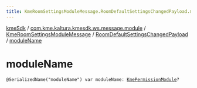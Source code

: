```yaml
---
title: KmeRoomSettingsModuleMessage.RoomDefaultSettingsChangedPayload.moduleName - kmeSdk
---
```


[kmeSdk](../../../index.html) / [com.kme.kaltura.kmesdk.ws.message.module](../../index.html) / [KmeRoomSettingsModuleMessage](../index.html) / [RoomDefaultSettingsChangedPayload](index.html) / [moduleName](./module-name.html)

# moduleName

`@SerializedName("moduleName") var moduleName: `[`KmePermissionModule`](../../../com.kme.kaltura.kmesdk.ws.message.type.permissions/-kme-permission-module/index.html)`?`